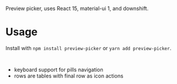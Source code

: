 Preview picker, uses React 15, material-ui 1, and downshift.

# Usage
Install with `npm install preview-picker` or `yarn add preview-picker`.

```javascript



```

* keyboard support for pills navigation
* rows are tables with final row as icon actions
